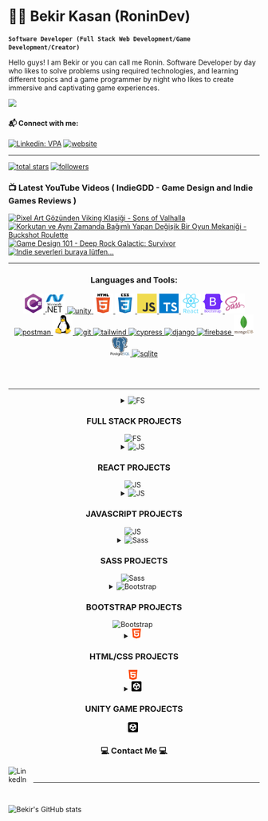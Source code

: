 # 🧗‍♂️ Bekir Kasan (RoninDev)

**`Software Developer (Full Stack Web Development/Game Development/Creator)`**

Hello guys! I am Bekir or you can call me Ronin. Software Developer by day who likes to solve problems using required technologies, and learning different topics and a game programmer by night who likes to create immersive and captivating game experiences.

<!--
 Currently working on;
📓 **[NoteBuddy]()** -  an open-source note-taking web application for programmers. Don't forget to check out! <br>
🕹️ **[Zombie Shooter Game]()** - 3D Third person shooter game with Unity and C# <br><hr>
-->

![](https://komarev.com/ghpvc/?username=bskasan&color=red&style=for-the-badge)

#### 📬 Connect with me:

[![Linkedin: VPA](https://img.shields.io/badge/linkedin-%230077B5.svg?&style=for-the-badge&logo=linkedin&logoColor=white)](https://www.linkedin.com/in/bekirskasan/)
[![website](https://img.shields.io/badge/gmail-f1f2f6.svg?&style=for-the-badge&logo=gmail&logoColor=red)](mailto:b.kasan@yandex.com)

<hr>

<!-- Social badges section -->
<!-- Badges with custom icons - https://github.com/DenverCoder1/custom-icon-badges -->
<!-- View counter - https://github.com/DenverCoder1/Simple-View-Counter -->
<p align="left">
  <a href="https://github.com/Bskasan?tab=repositories&sort=stargazers">
    <img alt="total stars" title="Total stars on GitHub" src="https://custom-icon-badges.demolab.com/github/stars/Bskasan?color=55960c&style=for-the-badge&labelColor=488207&logo=star"/></a>
  <a href="https://github.com/Bskasan?tab=followers">
    <img alt="followers" title="Follow me on Github" src="https://custom-icon-badges.demolab.com/github/followers/Bskasan?color=236ad3&labelColor=1155ba&style=for-the-badge&logo=person-add&label=Follow&logoColor=white"/></a>
</p>

### 📺 Latest YouTube Videos ( IndieGDD - Game Design and Indie Games Reviews )

<!-- BEGIN YOUTUBE-CARDS -->
[![Pixel Art Gözünden Viking Klasiği - Sons of Valhalla](https://ytcards.demolab.com/?id=0TbS64B7Rnw&title=Pixel+Art+G%C3%B6z%C3%BCnden+Viking+Klasi%C4%9Fi+-+Sons+of+Valhalla&lang=en&timestamp=1716195601&background_color=%230d1117&title_color=%23ffffff&stats_color=%23dedede&max_title_lines=1&width=250&border_radius=5 "Pixel Art Gözünden Viking Klasiği - Sons of Valhalla")](https://www.youtube.com/watch?v=0TbS64B7Rnw)
[![Korkutan ve Aynı Zamanda Bağımlı Yapan Değişik Bir Oyun Mekaniği - Buckshot Roulette](https://ytcards.demolab.com/?id=sQgCzp9eV3M&title=Korkutan+ve+Ayn%C4%B1+Zamanda+Ba%C4%9F%C4%B1ml%C4%B1+Yapan+De%C4%9Fi%C5%9Fik+Bir+Oyun+Mekani%C4%9Fi+-+Buckshot+Roulette&lang=en&timestamp=1713708906&background_color=%230d1117&title_color=%23ffffff&stats_color=%23dedede&max_title_lines=1&width=250&border_radius=5 "Korkutan ve Aynı Zamanda Bağımlı Yapan Değişik Bir Oyun Mekaniği - Buckshot Roulette")](https://www.youtube.com/watch?v=sQgCzp9eV3M)
[![Game Design 101 - Deep Rock Galactic: Survivor](https://ytcards.demolab.com/?id=ozFccx8AEpI&title=Game+Design+101+-+Deep+Rock+Galactic%3A+Survivor&lang=en&timestamp=1713081606&background_color=%230d1117&title_color=%23ffffff&stats_color=%23dedede&max_title_lines=1&width=250&border_radius=5 "Game Design 101 - Deep Rock Galactic: Survivor")](https://www.youtube.com/watch?v=ozFccx8AEpI)
[![Indie severleri buraya lütfen...](https://ytcards.demolab.com/?id=iQQwmUvubq4&title=Indie+severleri+buraya+l%C3%BCtfen...&lang=en&timestamp=1712998806&background_color=%230d1117&title_color=%23ffffff&stats_color=%23dedede&max_title_lines=1&width=250&border_radius=5 "Indie severleri buraya lütfen...")](https://www.youtube.com/watch?v=iQQwmUvubq4)
<!-- END YOUTUBE-CARDS -->


---

<h3 align="center">Languages and Tools:</h3>
<p align="center"> 
  <a href="https://www.w3schools.com/cs/" target="_blank" rel="noreferrer"> <img src="https://raw.githubusercontent.com/devicons/devicon/master/icons/csharp/csharp-original.svg" alt="csharp" width="40" height="40"/> </a>
  <a href="https://dotnet.microsoft.com/" target="_blank" rel="noreferrer"> <img src="https://raw.githubusercontent.com/devicons/devicon/master/icons/dot-net/dot-net-original-wordmark.svg" alt="dotnet" width="40" height="40"/> </a>
  <a href="https://unity.com/" target="_blank" rel="noreferrer"> <img src="https://www.vectorlogo.zone/logos/unity3d/unity3d-icon.svg" alt="unity" width="40" height="40"/> </a>
  <a href="https://www.w3.org/html/" target="_blank" rel="noreferrer"> <img src="https://raw.githubusercontent.com/devicons/devicon/master/icons/html5/html5-original-wordmark.svg" alt="html5" width="40" height="40"/> </a>
  <a href="https://www.w3schools.com/css/" target="_blank" rel="noreferrer"> <img src="https://raw.githubusercontent.com/devicons/devicon/master/icons/css3/css3-original-wordmark.svg" alt="css3" width="40" height="40"/> </a>
  <a href="https://developer.mozilla.org/en-US/docs/Web/JavaScript" target="_blank" rel="noreferrer"> <img src="https://raw.githubusercontent.com/devicons/devicon/master/icons/javascript/javascript-original.svg" alt="javascript" width="40" height="40"/> </a>
  <a href="https://www.typescriptlang.org/" target="_blank" rel="noreferrer"> <img src="https://raw.githubusercontent.com/devicons/devicon/master/icons/typescript/typescript-original.svg" alt="typescript" width="40" height="40"/> </a> 
  <a href="https://reactjs.org/" target="_blank" rel="noreferrer"> <img src="https://raw.githubusercontent.com/devicons/devicon/master/icons/react/react-original-wordmark.svg" alt="react" width="40" height="40"/> </a> 
  <a href="https://getbootstrap.com" target="_blank" rel="noreferrer"> <img src="https://raw.githubusercontent.com/devicons/devicon/master/icons/bootstrap/bootstrap-plain-wordmark.svg" alt="bootstrap" width="40" height="40"/> </a>
  <a href="https://sass-lang.com" target="_blank" rel="noreferrer"> <img src="https://raw.githubusercontent.com/devicons/devicon/master/icons/sass/sass-original.svg" alt="sass" width="40" height="40"/> </a>
  <a href="https://postman.com" target="_blank" rel="noreferrer"> <img src="https://www.vectorlogo.zone/logos/getpostman/getpostman-icon.svg" alt="postman" width="40" height="40"/> </a> 
  <a href="https://www.linux.org/" target="_blank" rel="noreferrer"> <img src="https://raw.githubusercontent.com/devicons/devicon/master/icons/linux/linux-original.svg" alt="linux" width="40" height="40"/> </a> 
  <a href="https://git-scm.com/" target="_blank" rel="noreferrer"> <img src="https://www.vectorlogo.zone/logos/git-scm/git-scm-icon.svg" alt="git" width="40" height="40"/> </a>
  <a href="https://tailwindcss.com/" target="_blank" rel="noreferrer"> <img src="https://www.vectorlogo.zone/logos/tailwindcss/tailwindcss-icon.svg" alt="tailwind" width="40" height="40"/> </a> 
  <a href="https://www.cypress.io" target="_blank" rel="noreferrer"> <img src="https://raw.githubusercontent.com/simple-icons/simple-icons/6e46ec1fc23b60c8fd0d2f2ff46db82e16dbd75f/icons/cypress.svg" alt="cypress" width="40" height="40"/> </a> 
  <a href="https://www.djangoproject.com/" target="_blank" rel="noreferrer"> <img src="https://cdn.worldvectorlogo.com/logos/django.svg" alt="django" width="40" height="40"/> </a> 
  <a href="https://firebase.google.com/" target="_blank" rel="noreferrer"> <img src="https://www.vectorlogo.zone/logos/firebase/firebase-icon.svg" alt="firebase" width="40" height="40"/> </a> 
  <a href="https://www.mongodb.com/" target="_blank" rel="noreferrer"> <img src="https://raw.githubusercontent.com/devicons/devicon/master/icons/mongodb/mongodb-original-wordmark.svg" alt="mongodb" width="40" height="40"/> </a> 
  <a href="https://www.postgresql.org" target="_blank" rel="noreferrer"> <img src="https://raw.githubusercontent.com/devicons/devicon/master/icons/postgresql/postgresql-original-wordmark.svg" alt="postgresql" width="40" height="40"/> </a>
  <a href="https://www.sqlite.org/" target="_blank" rel="noreferrer"> <img src="https://www.vectorlogo.zone/logos/sqlite/sqlite-icon.svg" alt="sqlite" width="40" height="40"/> </a> 
</p>

<br>
<br>
<hr>
<be>
<!-- Fullstack Projects Toggle List-->
<details align="center">
  <summary>
    <img alt="FS" width="20px" style="padding-right:5px;" src="https://cdn.jsdelivr.net/gh/devicons/devicon/icons/devicon/devicon-original.svg" />
    <h3>FULL STACK PROJECTS</h3>
    <img  alt="FS" width="20px" style="padding-right:5px;" src="https://cdn.jsdelivr.net/gh/devicons/devicon/icons/devicon/devicon-original.svg" />
  </summary>
  <br>
  <a href="#">Airbnb Clone</a><br><br>
</details>

<!--React Projects Toggle List-->
<details align="center">
  <summary>
    <img alt="JS" width="20px" style="padding-right:5px;" src="https://cdn.jsdelivr.net/gh/devicons/devicon/icons/react/react-original.svg" />
    <h3>REACT PROJECTS</h3>
    <img  alt="JS" width="20px" style="padding-right:5px;" src="https://cdn.jsdelivr.net/gh/devicons/devicon/icons/react/react-original.svg" />
  </summary>
  <br>
  <a href="https://github.com/Bskasan/HoroscopeReactJS">Horoscope</a><br><br>
  <a href="https://nba-legends-app-react-swa.netlify.app/">NBA Legends</a><br><br>
  <a href="https://effervescent-entremet-f6d5d4.netlify.app/">The LOTR Characters</a><br><br>
</details>

<!--JavaScript Projects Toggle List-->
<details align="center">
  <summary>
    <img alt="JS" width="20px" style="padding-right:5px;" src="https://cdn.jsdelivr.net/gh/devicons/devicon/icons/javascript/javascript-original.svg" />
    <h3>JAVASCRIPT PROJECTS</h3>
    <img  alt="JS" width="20px" style="padding-right:5px;" src="https://cdn.jsdelivr.net/gh/devicons/devicon/icons/javascript/javascript-original.svg" />
  </summary>
  <br>
  <a href="https://bskasan.github.io/ToDoAppWithJS/">To Do App</a><br><br>
  <a href="https://bskasan.github.io/Find_The_Number_Game-JS/"> Guess The Number (DOM Manipulation)</a><br><br>
  <a href="https://bskasan.github.io/RetroBrackerGame/"> Retro Bracket Game - VanillaJS (DOM Manipulation)</a><br><br>
  <a href="https://bskasan.github.io/ShoppingApp_VanillaJS/">E-Commerce Website ( Vanilla JS )</a><br><br>
  <a href="https://github.com/Bskasan/WeatherApp_JavaScript">Weather App JavaScript ( DOM - Open Weather API )</a><br><br>
</details>

<!--Sass Projects Toggle List-->
<details align="center">
  <summary>
    <img alt="Sass" width="20px" style="padding-right:5px;" src="https://cdn.jsdelivr.net/gh/devicons/devicon/icons/sass/sass-original.svg" />
    <h3>SASS PROJECTS</h3>
    <img  alt="Sass" width="20px" style="padding-right:5px;" src="https://cdn.jsdelivr.net/gh/devicons/devicon/icons/sass/sass-original.svg" />
  </summary>
  <br>
  <a href="https://bskasan.github.io/Sass-Portfolio-Project/">Wednesday Adams Portfolio Page (with Sass)</a><br><br>
</details>

<!--Bootstrap Projects Toggle List-->
<details align="center">
  <summary>
    <img alt="Bootstrap" width="20px" style="padding-right:5px;" src="https://cdn.jsdelivr.net/gh/devicons/devicon/icons/bootstrap/bootstrap-original.svg" />
    <h3>BOOTSTRAP PROJECTS</h3>
    <img  alt="Bootstrap" width="20px" style="padding-right:5px;" src="https://cdn.jsdelivr.net/gh/devicons/devicon/icons/bootstrap/bootstrap-original.svg" />
  </summary>
  <br>
  <a href="https://bskasan.github.io/gameDevCourseWebsite/">GameDev Academy Website Page</a><br><br>
</details>

<!--Html Projects Toggle List-->
<details align="center">
  <summary>
    <img alt="Html" width="20px" style="padding-right:5px;" src="https://github.com/Bskasan/Bskasan/blob/main/images/html-5.png?raw=true"/>
    <h3>HTML/CSS PROJECTS</h3>
    <img alt="Html" width="20px" style="padding-right:5px;" src="https://github.com/Bskasan/Bskasan/blob/main/images/html-5.png?raw=true"/>
  </summary>
  <br>
  <a href="https://bskasan.github.io/IOS_Calculator_CSS_Grid/">IOS Calculator (CSS - Grid Layout)</a><br><br>
  <a href="https://bskasan.github.io/CW-Website-Media-Query-CSS/">Practice Website Page (CSS Media Query) </a><br><br>
  <a href="https://bskasan.github.io/ParallaxWebsiteProject/">Parallax Website Page</a><br><br>
  <a href="https://bskasan.github.io/Google-Landing-Page/">Google Landing Page</a><br><br>
  <a href="https://bskasan.github.io/NetflixSurveyForm/">Netflix Survey Form</a><br><br>
  <a href="https://bskasan.github.io/VoltranClubPage_Html_Css/">Voltran Club Page</a><br><br>
  <a href="https://bskasan.github.io/BootcampApplicationFormWithCSS/">Bootcamp Application Form with CSS</a><br><br>
  <a href="https://bskasan.github.io/WeeklyScheduleWithCSS/">Weekly Schedule Table with CSS</a><br><br>
  <a href="https://bskasan.github.io/BasicHtmlTable/">Basic Html Table</a><br><br>
  
</details>

<!--Game Projects Toggle List-->
<details align="center">
  <summary>
    <img alt="Unity" width="20px" style="padding-right:5px;" src="https://github.com/Bskasan/Bskasan/blob/main/images/unity.png?raw=true"/>
    <h3>UNITY GAME PROJECTS</h3>
    <img alt="Unity" width="20px" style="padding-right:5px;" src="https://github.com/Bskasan/Bskasan/blob/main/images/unity.png?raw=true"/>
  </summary>
  <br>
  <a href="https://github.com/Bskasan/First2DGame">2D Platform Game</a><br><br>
  <a href="https://github.com/Bskasan/ClickyMouseGame">The Clicky Mouse Game</a><br><br>
  <a href="https://github.com/Bskasan/MiniArcadeStyleSumoGamePrototype-ULP-">Arcade Style Sumo Game 3D</a><br><br>
  <a href="https://github.com/Bskasan/RunnerGameUnityLearning">Basic Runner Game</a><br><br>
</details>

<h3 align="center"> 💻 Contact Me 💻 </h3>

<a href="https://www.linkedin.com/in/bekirskasan/">
  <img align="left" alt="LinkedIn" width="40px" style="padding-right:10px" src="https://cdn.jsdelivr.net/gh/devicons/devicon/icons/linkedin/linkedin-original.svg" />
</a>

<br><hr><br>

![Bekir's GitHub stats](https://github-readme-stats.vercel.app/api?username=Bskasan&show_icons=true&theme=transparent)

<!--
**Bskasan/Bskasan** is a ✨ _special_ ✨ repository because its `README.md` (this file) appears on your GitHub profile.

Here are some ideas to get you started:

- 🔭 I’m currently working on ...
- 🌱 I’m currently learning ...
- 👯 I’m looking to collaborate on ...
- 🤔 I’m looking for help with ...
- 💬 Ask me about ...
- 📫 How to reach me: ...
- 😄 Pronouns: ...
- ⚡ Fun fact: ...
-->
